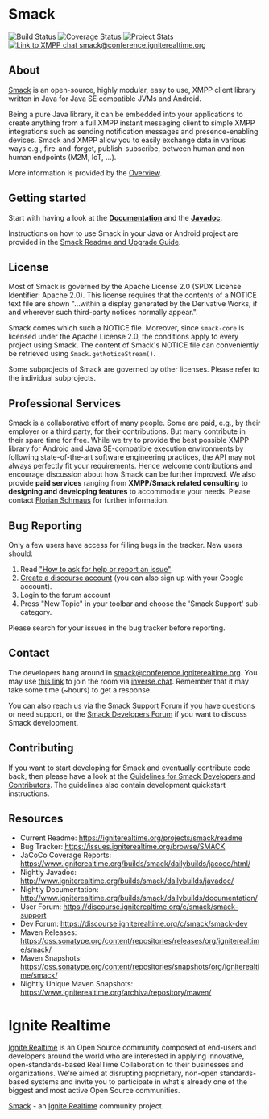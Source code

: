 Smack
=====

[![Build Status](https://github.com/igniterealtime/Smack/workflows/CI/badge.svg)](https://github.com/igniterealtime/Smack/actions?query=workflow%3A%22CI%22)  [![Coverage Status](https://coveralls.io/repos/igniterealtime/Smack/badge.svg)](https://coveralls.io/r/igniterealtime/Smack)  [![Project Stats](https://www.openhub.net/p/smack/widgets/project_thin_badge.gif)](https://www.openhub.net/p/smack)  [![Link to XMPP chat smack@conference.igniterealtime.org](https://search.jabber.network/api/1.0/badge?address=smack@conference.igniterealtime.org)](https://inverse.chat/#converse/room?jid=smack@conference.igniterealtime.org)

About
-----

[Smack] is an open-source, highly modular, easy to use, XMPP client library written in Java for Java SE compatible JVMs and Android.

Being a pure Java library, it can be embedded into your applications to create anything from a full XMPP instant messaging client to simple XMPP integrations such as sending notification messages and presence-enabling devices.
Smack and XMPP allow you to easily exchange data in various ways e.g., fire-and-forget, publish-subscribe, between human and non-human endpoints (M2M, IoT, …).

More information is provided by the [Overview](documentation/overview.md).

Getting started
---------------

Start with having a look at the **[Documentation]** and the **[Javadoc]**.

Instructions on how to use Smack in your Java or Android project are provided in the [Smack Readme and Upgrade Guide](https://igniterealtime.org/projects/smack/readme).

License
-------

Most of Smack is governed by the Apache License 2.0 (SPDX License Identifier: Apache 2.0). This license requires that the contents of a NOTICE text file are shown "…within a display generated by the Derivative Works, if and wherever such third-party notices normally appear.".

Smack comes which such a NOTICE file. Moreover, since `smack-core` is licensed under the Apache License 2.0, the conditions apply to every project using Smack. The content of Smack's NOTICE file can conveniently be retrieved using `Smack.getNoticeStream()`.

Some subprojects of Smack are governed by other licenses. Please refer to the individual subprojects.

Professional Services
---------------------

Smack is a collaborative effort of many people.
Some are paid, e.g., by their employer or a third party, for their contributions.
But many contribute in their spare time for free.
While we try to provide the best possible XMPP library for Android and Java SE-compatible execution environments by following state-of-the-art software engineering practices, the API may not always perfectly fit your requirements.
Hence welcome contributions and encourage discussion about how Smack can be further improved.
We also provide **paid services** ranging from **XMPP/Smack related consulting** to **designing and developing features** to accommodate your needs.
Please contact [Florian Schmaus](mailto:flo@geekplace.eu) for further information.

Bug Reporting
-------------

Only a few users have access for filling bugs in the tracker. New
users should:

1. Read ["How to ask for help or report an issue"](https://github.com/igniterealtime/Smack/wiki/How-to-ask-for-help,-report-an-issue-and-possible-solve-the-problem-yourself)
2. [Create a discourse account](https://discourse.igniterealtime.org/signup) (you can also sign up with your Google account).
3. Login to the forum account
4. Press "New Topic" in your toolbar and choose the 'Smack Support' sub-category.

Please search for your issues in the bug tracker before reporting.

Contact
-------

The developers hang around in [smack@conference.igniterealtime.org](xmpp:smack@conference.igniterealtime.org?join). You may use [this link](https://inverse.chat/badge.svg?room=smack@conference.igniterealtime.org) to join the room via [inverse.chat](https://inverse.chat).
Remember that it may take some time (~hours) to get a response.
 
You can also reach us via the [Smack Support Forum] if you have questions or need support, or the [Smack Developers Forum] if you want to discuss Smack development.

Contributing
------------

If you want to start developing for Smack and eventually contribute code back, then please have a look at the [Guidelines for Smack Developers and Contributors](https://github.com/igniterealtime/Smack/wiki/Guidelines-for-Smack-Developers-and-Contributors).
The guidelines also contain development quickstart instructions.

Resources
---------

- Current Readme: https://igniterealtime.org/projects/smack/readme
- Bug Tracker: https://issues.igniterealtime.org/browse/SMACK
- JaCoCo Coverage Reports: https://www.igniterealtime.org/builds/smack/dailybuilds/jacoco/html/
- Nightly Javadoc: http://www.igniterealtime.org/builds/smack/dailybuilds/javadoc/
- Nightly Documentation: http://www.igniterealtime.org/builds/smack/dailybuilds/documentation/
- User Forum: https://discourse.igniterealtime.org/c/smack/smack-support
- Dev Forum: https://discourse.igniterealtime.org/c/smack/smack-dev
- Maven Releases: https://oss.sonatype.org/content/repositories/releases/org/igniterealtime/smack/
- Maven Snapshots: https://oss.sonatype.org/content/repositories/snapshots/org/igniterealtime/smack/
- Nightly Unique Maven Snapshots: https://www.igniterealtime.org/archiva/repository/maven/

Ignite Realtime
===============

[Ignite Realtime] is an Open Source community composed of end-users and developers around the world who are interested in applying innovative, open-standards-based RealTime Collaboration to their businesses and organizations. 
We're aimed at disrupting proprietary, non-open standards-based systems and invite you to participate in what's already one 
of the biggest and most active Open Source communities.

[Smack] - an [Ignite Realtime] community project.

[Smack]: https://www.igniterealtime.org/projects/smack/index.jsp
[Ignite Realtime]: https://www.igniterealtime.org
[XMPP (Jabber)]: https://xmpp.org/
[Smack Developers Forum]: https://discourse.igniterealtime.org/c/smack/smack-dev
[Smack Support Forum]: https://discourse.igniterealtime.org/c/smack/smack-support
[Documentation]: https://download.igniterealtime.org/smack/docs/latest/documentation/
[Javadoc]: https://download.igniterealtime.org/smack/docs/latest/javadoc/
